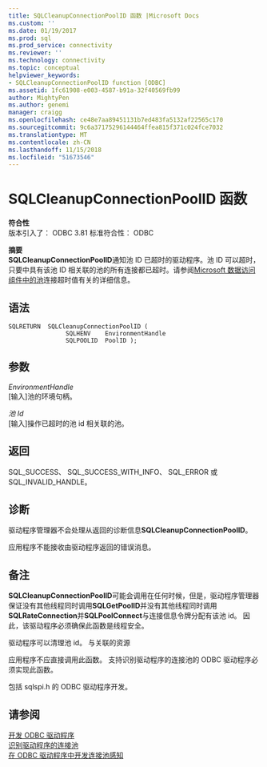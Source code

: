 ```yaml
---
title: SQLCleanupConnectionPoolID 函数 |Microsoft Docs
ms.custom: ''
ms.date: 01/19/2017
ms.prod: sql
ms.prod_service: connectivity
ms.reviewer: ''
ms.technology: connectivity
ms.topic: conceptual
helpviewer_keywords:
- SQLCleanupConnectionPoolID function [ODBC]
ms.assetid: 1fc61908-e003-4587-b91a-32f40569fb99
author: MightyPen
ms.author: genemi
manager: craigg
ms.openlocfilehash: ce48e7aa89451131b7ed483fa5132af22565c170
ms.sourcegitcommit: 9c6a37175296144464ffea815f371c024fce7032
ms.translationtype: MT
ms.contentlocale: zh-CN
ms.lasthandoff: 11/15/2018
ms.locfileid: "51673546"
---
```

# <a name="sqlcleanupconnectionpoolid-function"></a>SQLCleanupConnectionPoolID 函数
**符合性**  
 版本引入了： ODBC 3.81 标准符合性： ODBC  
  
 **摘要**  
 **SQLCleanupConnectionPoolID**通知池 ID 已超时的驱动程序。池 ID 可以超时，只要中具有该池 ID 相关联的池的所有连接都已超时。请参阅[Microsoft 数据访问组件中的池](https://msdn.microsoft.com/library/ms810829.aspx)连接超时值有关的详细信息。  
  
## <a name="syntax"></a>语法  
  
```  
SQLRETURN  SQLCleanupConnectionPoolID (  
                SQLHENV    EnvironmentHandle  
                SQLPOOLID  PoolID );  
```  
  
## <a name="arguments"></a>参数  
 *EnvironmentHandle*  
 [输入]池的环境句柄。  
  
 *池 Id*  
 [输入]操作已超时的池 id 相关联的池。  
  
## <a name="returns"></a>返回  
 SQL_SUCCESS、 SQL_SUCCESS_WITH_INFO、 SQL_ERROR 或 SQL_INVALID_HANDLE。  
  
## <a name="diagnostics"></a>诊断  
 驱动程序管理器不会处理从返回的诊断信息**SQLCleanupConnectionPoolID**。  
  
 应用程序不能接收由驱动程序返回的错误消息。  
  
## <a name="remarks"></a>备注  
 **SQLCleanupConnectionPoolID**可能会调用在任何时候，但是，驱动程序管理器保证没有其他线程同时调用**SQLGetPoolID**并没有其他线程同时调用**SQLRateConnection**并**SQLPoolConnect**与连接信息令牌分配有该池 id。 因此，该驱动程序必须确保此函数是线程安全。  
  
 驱动程序可以清理池 id。 与关联的资源  
  
 应用程序不应直接调用此函数。 支持识别驱动程序的连接池的 ODBC 驱动程序必须实现此函数。  
  
 包括 sqlspi.h 的 ODBC 驱动程序开发。  
  
## <a name="see-also"></a>请参阅  
 [开发 ODBC 驱动程序](../../../odbc/reference/develop-driver/developing-an-odbc-driver.md)   
 [识别驱动程序的连接池](../../../odbc/reference/develop-app/driver-aware-connection-pooling.md)   
 [在 ODBC 驱动程序中开发连接池感知](../../../odbc/reference/develop-driver/developing-connection-pool-awareness-in-an-odbc-driver.md)
